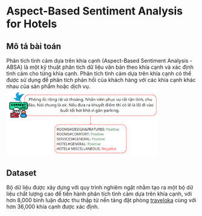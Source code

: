 # Aspect-Based Sentiment Analysis for Hotels

## Mô tả bài toán
Phân tích tình cảm dựa trên khía cạnh (Aspect-Based Sentiment Analysis - ABSA) là một kỹ thuật phân tích dữ liệu văn bản theo khía cạnh và xác định tình cảm cho từng khía cạnh. Phân tích tình cảm dựa trên khía cạnh có thể được sử dụng để phân tích phản hồi của khách hàng với các khía cạnh khác nhau của sản phẩm hoặc dịch vụ.
<img src="./Image/vidu.png" width="400"/>
## Dataset
Bộ dữ liệu được xây dựng với quy trình nghiêm ngặt nhằm tạo ra một bộ dữ liệu chất lượng cao để tiến hành phân tích tình cảm dựa trên khía cạnh, với hơn 8,000 bình luận được thu thập từ nền tảng đặt phòng [traveloka]([https://www.facebook.com/profile.php?id=100040989546712](https://www.traveloka.com/en-vn/))  cùng với hơn 36,000 khía cạnh được xác định.
